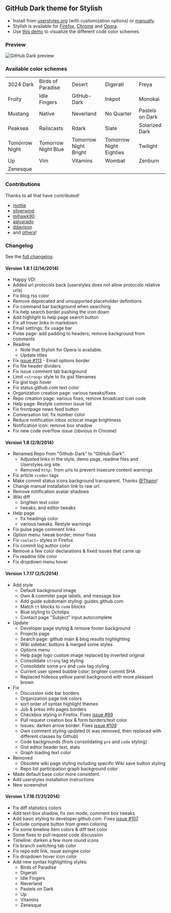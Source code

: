 ## GitHub Dark theme for Stylish
- Install from [userstyles.org](http://userstyles.org/styles/37035) (with customization options) or [manually](https://raw.github.com/StylishThemes/GitHub-Dark/master/github-dark.css).
- Stylish is available for [Firefox](https://addons.mozilla.org/en-US/firefox/addon/2108/), [Chrome](https://chrome.google.com/extensions/detail/fjnbnpbmkenffdnngjfgmeleoegfcffe) and [Opera](https://addons.opera.com/en/extensions/details/stylish-for-opera/).
- Use [this demo](http://StylishThemes.github.io/GitHub-Dark/) to visualize the different code color schemes.

### Preview
![GitHub Dark preview](http://i.imgur.com/MsrHuFh.png)

### Available color schemes
<table>
  <tr><td>3024 Dark</td>      <td>Birds of Paradise</td>   <td>Desert</td>                <td>Digerati</td>                <td>Freya</td></tr>
  <tr><td>Fruity</td>         <td>Idle Fingers</td>        <td>GitHub-Dark</td>           <td>Inkpot</td>                  <td>Monokai</td></tr>
  <tr><td>Mustang</td>        <td>Native</td>              <td>Neverland</td>             <td>No Quarter</td>              <td>Pastels on Dark</td></tr>
  <tr><td>Peaksea</td>        <td>Railscasts</td>          <td>Rdark</td>                 <td>Slate</td>                   <td>Solarized Dark</td></tr>
  <tr><td>Tomorrow Night</td> <td>Tomorrow Night Blue</td> <td>Tomorrow Night Bright</td> <td>Tomorrow Night Eighties</td> <td>Twilight</td></tr>
  <tr><td>Up</td>             <td>Vim</td>                 <td>Vitamins</td>              <td>Wombat</td>                  <td>Zenburn</td></tr>
  <tr><td>Zenesque</td>       <td></td>                    <td></td>                      <td></td>                        <td></td></tr>
</table>

### Contributions

Thanks to all that have contributed!

* [mottie](http://github.com/mottie)
* [silverwind](http://github.com/silverwind)
* [mihawk90](http://github.com/mihawk90)
* [aalvarado](http://github.com/aalvarado)
* [ddavison](http://github.com/ddavison)
* and [others](https://github.com/StylishThemes/GitHub-Dark/graphs/contributors)!

### Changelog

See the [full changelog](https://github.com/StylishThemes/GitHub-Dark/wiki).

#### Version 1.8.1 (2/14/2014)

* Happy VD!
* Added url protocols back (userstyles does not allow protocolo relative urls)
* Fix blog rss color
* Remove deprecated and unsupported placeholder definitions
* Fix command bar background when searching
* Fix help search border pushing the icon down
* Add highlight to help page search button
* Fix all hover links in markdown
* Email settings: fix usage bar
* Pulse page: add padding to headers; remove background from comments
* Readme
  * Note that Stylish for Opera is available.
  * Update titles
* Fix [issue #113](https://github.com/StylishThemes/GitHub-Dark/issues/113) - Email options border
* Fix file header dividers
* Fix issue comment tab background
* Limit `<strong>` style to fix gist filenames
* Fix gist logo hover
* Fix status.github.com text color
* Organization creation page: various tweaks/fixes
* Repo creation page: various fixes; remove broadcast icon code
* Help page: Restyle common issue list
* Fix frontpage news feed button
* Conversation list: fix number color
* Reduce notification inbox octocat image brightness
* Notification icon: remove box shadow
* Fix new code overflow issue (obvious in Chrome)

#### Version 1.8 (2/9/2014)

* Renamed Repo from "Github-Dark" to "GitHub-Dark".
  * Adjusted links in the style, demo page, readme files and Userstyles.org site.
  * Removed `http:` from urls to prevent insecure content warnings
* Fix article `<code>` tags
* Make commit status icons background transparent. Thanks [@Thann](https://github.com/Thann)!
* Change manual installation link to raw url.
* Remove notification avatar shadows
* Wiki diff
  * brighten text color
  * tweaks, and editor tweaks
* Help page
  * fix headings color
  * various tweaks. Restyle warnings
* Fix pulse page comment links
* Option menu: tweak border; minor fixes
* Fix `<select>` styles in Firefox
* Fix commit log author color
* Remove a few color declarations & fixed issues that came up
* Fix readme title color
* Fix dropdown menu hover

#### Version 1.7.17 (2/5/2014)

* Add style
  * Default background image
  * Own &amp; commiter page labels, and message box
  * Add guide subdomain styling: guides.github.com
  * Match `tt` blocks to `code` blocks
  * Blue styling to Octotips
  * Contact page "Subject" input autocomplete
* Update
  * Developer page styling & remove footer background
  * Projects page
  * Search page: github main &amp; blog results highlighting
  * Wiki sidebar, buttons &amp; merged some styles
  * Options menu
  * Help page logo custom image replaced by inverted original
  * Consolidate `strong` tag styling
  * Consolidate some `pre` and `code` tag styling
  * Current user speed bubble color; brighter commit SHA
  * Replaced hideous yellow panel background with more pleasant brown
* Fix
  * Discussion side bar borders
  * Organization page link colors
  * sort order of syntax highlight themes
  * Job &amp; press info pages borders
  * Checkbox styling in Firefox. Fixes [issue #99](https://github.com/StylishThemes/GitHub-Dark/issues/99)
  * Pull request creation box & form borders/text color
  * Issues: darken arrow border. Fixes [issue #109](https://github.com/StylishThemes/GitHub-Dark/issues/109)
  * Own comment styling updated (it was removed, then replaced with different classes by Github)
  * Code backgrounds (from consolidating `pre` and `code` styling)
  * Gist editor header text, stats
  * Graph loading text color
* Removed
  * Obsolete wiki page styling including specific Wiki save button styling
  * Repo list participation graph background color
* Made default base color more consistent.
* Add userstyles installation instructions
* New screenshot

#### Version 1.7.16 (1/31/2014)

* Fix diff statistics colors
* Add text-box shadow, fix zen mode, comment box tweaks
* Add basic styling to developer.github.com. Fixes [issue #107](https://github.com/StylishThemes/GitHub-Dark/issues/107).
* Exclude compare button from green coloring
* Fix some timeline item colors &amp; diff text color
* Some fixes to pull request code discussion
* Timeline: darken a few more round icons
* Fix branch switching tab color
* Fix repo edit link, issue asingee color
* Fix dropdown hover icon color
* Add new syntax highlighting styles:
  * Birds of Paradise
  * Digerati
  * Idle Fingers
  * Neverland
  * Pastels on Dark
  * Up
  * Vitamins
  * Zenesque
